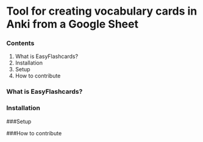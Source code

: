 # Tool for creating vocabulary cards in Anki from a Google Sheet

### Contents
1. What is EasyFlashcards?
2. Installation
3. Setup
4. How to contribute

### What is EasyFlashcards?

### Installation

###Setup

###How to contribute
